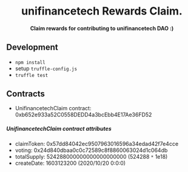 <h1 align="center">
  unifinancetech Rewards Claim.
  <br>
</h1>

<h4 align="center">Claim rewards for contributing to unifinancetech DAO :)</h4>

## Development

* `npm install`
* setup `truffle-config.js`
* `truffle test`

## Contracts

* UnifinancetechClaim contract: 0xb652e933a52C0558DEDD4a3bcEbb4E17Ae36FD52

##### UnifinancetechClaim contract attributes

* claimToken: 0x57dd84042ec9507963016596a34edad42f7e4cce
* voting: 0x24d840dbaa0c0c72589c8f8860063024d1c064db
* totalSupply: 524288000000000000000000 (524288 `*` 1e18)
* createDate: 1603123200 (2020/10/20 0:0:0)

